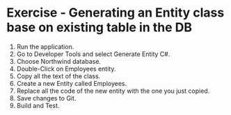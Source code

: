 ﻿# Exercise - Generating an Entity class base on existing table in the DB

1. Run the application.  
2. Go to Developer Tools and select Generate Entity C#.  
3. Choose Northwind database.  
4. Double-Click on Employees entity.  
5. Copy all the text of the class.  
6. Create a new Entity called Employees.  
7. Replace all the code of the new entity with the one you just copied.  
8. Save changes to Git.  
9. Build and Test.  